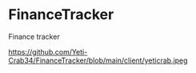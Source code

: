 # FinanceTracker
Finance tracker


https://github.com/Yeti-Crab34/FinanceTracker/blob/main/client/yeticrab.jpeg

